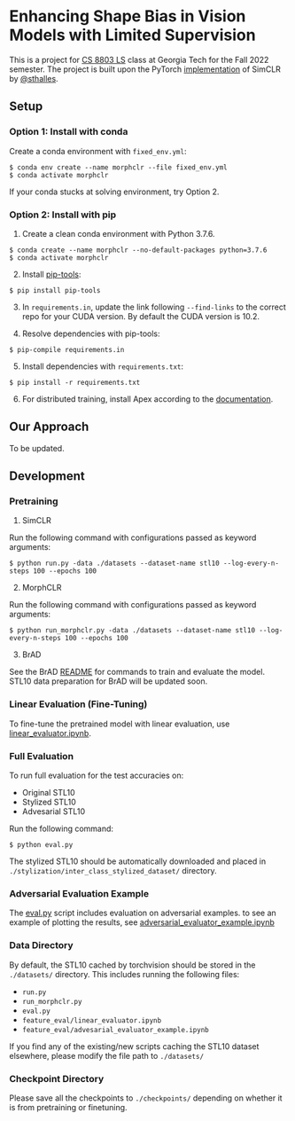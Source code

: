 # Enhancing Shape Bias in Vision Models with Limited Supervision

This is a project for [CS 8803 LS](https://sites.google.com/view/cs8803ls-fa22/home) class at Georgia Tech for the Fall 2022 semester. The project is built upon the PyTorch [implementation](https://github.com/sthalles/SimCLR) of SimCLR by [@sthalles](https://github.com/sthalles).

## Setup

### Option 1: Install with conda

Create a conda environment with `fixed_env.yml`:

```
$ conda env create --name morphclr --file fixed_env.yml
$ conda activate morphclr
```

If your conda stucks at solving environment, try Option 2.

### Option 2: Install with pip

1. Create a clean conda environment with Python 3.7.6.

```
$ conda create --name morphclr --no-default-packages python=3.7.6
$ conda activate morphclr
```

2. Install [pip-tools](https://pypi.org/project/pip-tools/):

```
$ pip install pip-tools
```

3. In `requirements.in`, update the link following `--find-links` to the correct repo for your CUDA version. By default the CUDA version is 10.2.

4. Resolve dependencies with pip-tools:

```
$ pip-compile requirements.in
```

5. Install dependencies with `requirements.txt`:

```
$ pip install -r requirements.txt
```

6. For distributed training, install Apex according to the [documentation](https://github.com/NVIDIA/apex#installation).

## Our Approach

To be updated.

## Development

### Pretraining

1. SimCLR

Run the following command with configurations passed as keyword arguments:

```
$ python run.py -data ./datasets --dataset-name stl10 --log-every-n-steps 100 --epochs 100
```

2. MorphCLR

Run the following command with configurations passed as keyword arguments:

```
$ python run_morphclr.py -data ./datasets --dataset-name stl10 --log-every-n-steps 100 --epochs 100
```

3. BrAD

See the BrAD [README](BrAD/README.md) for commands to train and evaluate the model. STL10 data preparation for BrAD will be updated soon.

### Linear Evaluation (Fine-Tuning)

To fine-tune the pretrained model with linear evaluation, use [linear_evaluator.ipynb](feature_eval/linear_evaluator.ipynb).

### Full Evaluation

To run full evaluation for the test accuracies on:

- Original STL10
- Stylized STL10
- Advesarial STL10

Run the following command:

```
$ python eval.py
```

The stylized STL10 should be automatically downloaded and placed in `./stylization/inter_class_stylized_dataset/` directory.

### Adversarial Evaluation Example

The [eval.py](eval.py) script includes evaluation on adversarial examples. to see an example of plotting the results, see [adversarial_evaluator_example.ipynb](feature_eval/adversarial_evaluator_example.ipynb)

### Data Directory

By default, the STL10 cached by torchvision should be stored in the `./datasets/` directory. This includes running the following files:

- `run.py`
- `run_morphclr.py`
- `eval.py`
- `feature_eval/linear_evaluator.ipynb`
- `feature_eval/advesarial_evaluator_example.ipynb`

If you find any of the existing/new scripts caching the STL10 dataset elsewhere, please modify the file path to `./datasets/`

### Checkpoint Directory

Please save all the checkpoints to `./checkpoints/` depending on whether it is from pretraining or finetuning.